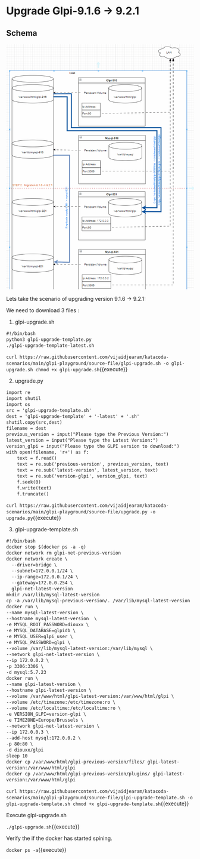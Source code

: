 # Upgrade Glpi-9.1.6 -> 9.2.1

## Schema

![schema](https://github.com/vijaidjearam/katacoda-scenarios/blob/main/glpi-playground/Assets/images/glpi-916to921.gif?raw=true)

Lets take the scenario of upgrading version 9.1.6 -> 9.2.1:

We need to download 3 files :
1. glpi-upgrade.sh
```
#!/bin/bash
python3 glpi-upgrade-template.py
./glpi-upgrade-template-latest.sh
```
`curl https://raw.githubusercontent.com/vijaidjearam/katacoda-scenarios/main/glpi-playground/source-file/glpi-upgrade.sh -o glpi-upgrade.sh
chmod +x glpi-upgrade.sh`{{execute}}

2. upgrade.py
```
import re
import shutil
import os
src = 'glpi-upgrade-template.sh'
dest = 'glpi-upgrade-template' + '-latest' + '.sh'
shutil.copy(src,dest)
filename = dest
previous_version = input("Please type the Previous Version:")
latest_version = input("Please type the Latest Version:")
version_glpi = input("Please type the GLPI version to download:")
with open(filename, 'r+') as f:
    text = f.read()
    text = re.sub('previous-version', previous_version, text)
    text = re.sub('latest-version', latest_version, text)
    text = re.sub('version-glpi', version_glpi, text)
    f.seek(0)
    f.write(text)
    f.truncate()
```
`curl https://raw.githubusercontent.com/vijaidjearam/katacoda-scenarios/main/glpi-playground/source-file/upgrade.py -o upgrade.py`{{execute}}

3. glpi-upgrade-template.sh
```
#!/bin/bash
docker stop $(docker ps -a -q)
docker network rm glpi-net-previous-version
docker network create \
  --driver=bridge \
  --subnet=172.0.0.1/24 \
  --ip-range=172.0.0.1/24 \
  --gateway=172.0.0.254 \
  glpi-net-latest-version
mkdir /var/lib/mysql-latest-version
cp -a /var/lib/mysql-previous-version/. /var/lib/mysql-latest-version
docker run \
--name mysql-latest-version \
--hostname mysql-latest-version  \
-e MYSQL_ROOT_PASSWORD=diouxx \
-e MYSQL_DATABASE=glpidb \
-e MYSQL_USER=glpi_user \
-e MYSQL_PASSWORD=glpi \
--volume /var/lib/mysql-latest-version:/var/lib/mysql \
--network glpi-net-latest-version \
--ip 172.0.0.2 \
-p 3306:3306 \
-d mysql:5.7.23
docker run \
--name glpi-latest-version \
--hostname glpi-latest-version \
--volume /var/www/html/glpi-latest-version:/var/www/html/glpi \
--volume /etc/timezone:/etc/timezone:ro \
--volume /etc/localtime:/etc/localtime:ro \
-e VERSION_GLPI=version-glpi \
-e TIMEZONE=Europe/Brussels \
--network glpi-net-latest-version \
--ip 172.0.0.3 \
--add-host mysql:172.0.0.2 \
-p 80:80 \
-d diouxx/glpi
sleep 10
docker cp /var/www/html/glpi-previous-version/files/ glpi-latest-version:/var/www/html/glpi
docker cp /var/www/html/glpi-previous-version/plugins/ glpi-latest-version:/var/www/html/glpi
```
`curl https://raw.githubusercontent.com/vijaidjearam/katacoda-scenarios/main/glpi-playground/source-file/glpi-upgrade-template.sh -o glpi-upgrade-template.sh
chmod +x glpi-upgrade-template.sh`{{execute}}

Execute glpi-upgrade.sh

`./glpi-upgrade.sh`{{execute}}

Verify the if the docker has started spining.

`docker ps -a`{{execute}}





